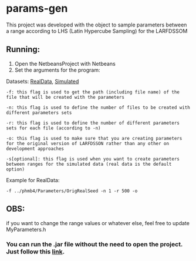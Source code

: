 # params-gen

This project was developed with the object to sample parameters between a range according to LHS (Latin Hypercube Sampling) for the LARFDSSOM

## Running:

1. Open the NetbeansProject with Netbeans
2. Set the arguments for the program:

  Datasets: [RealData](https://github.com/hfbassani/pbml/tree/master/Datasets/Realdata), [Simulated](https://github.com/hfbassani/pbml/tree/master/Datasets/Simulated)

  ```
  -f: this flag is used to get the path (including file name) of the file that will be created with the parameters

  -n: this flag is used to define the number of files to be created with different parameters sets

  -r: this flag is used to define the number of different parameters sets for each file (according to -n)

  -o: this flag is used to make sure that you are creating parameters for the original version of LARFDSSON rather than any other on development approaches

  -s[optional]: this flag is used when you want to create parameters between ranges for the simulated data (real data is the default option)
  ```

  Example for RealData:

  ```
  -f ../phmb4/Parameters/OrigRealSeed -n 1 -r 500 -o
  ```

## OBS:

 if you want to change the range values or whatever else, feel free to update MyParameters.h

 ### You can run the .jar file without the need to open the project. Just follow this [link](https://github.com/hfbassani/pbml/tree/master/Executables).
